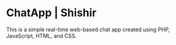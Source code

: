 # ChatApp | Shishir
This is a simple real-time web-based chat app created using PHP, JavaScript, HTML, and CSS. 

